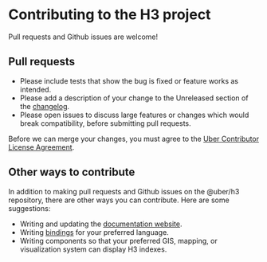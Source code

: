 # Contributing to the H3 project

Pull requests and Github issues are welcome!

## Pull requests

* Please include tests that show the bug is fixed or feature works as intended.
* Please add a description of your change to the Unreleased section of the [changelog](./CHANGELOG.md).
* Please open issues to discuss large features or changes which would break compatibility, before submitting pull requests.

Before we can merge your changes, you must agree to the [Uber Contributor License Agreement](https://cla-assistant.io/uber/h3).

## Other ways to contribute

In addition to making pull requests and Github issues on the @uber/h3 repository, there are other ways you can contribute. Here are some suggestions:

* Writing and updating the [documentation website](./docs/).
* Writing [bindings](./dev-docs/creating_bindings.md) for your preferred language.
* Writing components so that your preferred GIS, mapping, or visualization system can display H3 indexes.
